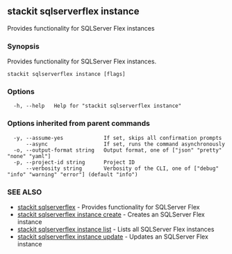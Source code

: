 ## stackit sqlserverflex instance

Provides functionality for SQLServer Flex instances

### Synopsis

Provides functionality for SQLServer Flex instances.

```
stackit sqlserverflex instance [flags]
```

### Options

```
  -h, --help   Help for "stackit sqlserverflex instance"
```

### Options inherited from parent commands

```
  -y, --assume-yes             If set, skips all confirmation prompts
      --async                  If set, runs the command asynchronously
  -o, --output-format string   Output format, one of ["json" "pretty" "none" "yaml"]
  -p, --project-id string      Project ID
      --verbosity string       Verbosity of the CLI, one of ["debug" "info" "warning" "error"] (default "info")
```

### SEE ALSO

* [stackit sqlserverflex](./stackit_sqlserverflex.md)	 - Provides functionality for SQLServer Flex
* [stackit sqlserverflex instance create](./stackit_sqlserverflex_instance_create.md)	 - Creates an SQLServer Flex instance
* [stackit sqlserverflex instance list](./stackit_sqlserverflex_instance_list.md)	 - Lists all SQLServer Flex instances
* [stackit sqlserverflex instance update](./stackit_sqlserverflex_instance_update.md)	 - Updates an SQLServer Flex instance

